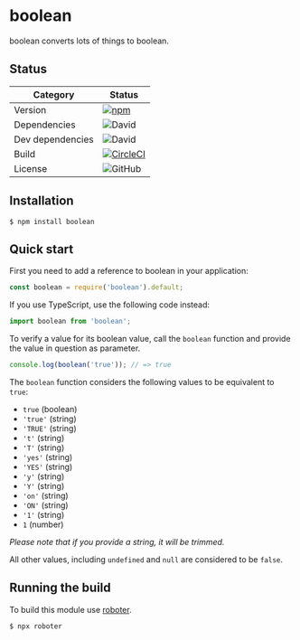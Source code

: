 # boolean

boolean converts lots of things to boolean.

## Status

| Category         | Status                                                                                                                                     |
| ---------------- | ------------------------------------------------------------------------------------------------------------------------------------------ |
| Version          | [![npm](https://img.shields.io/npm/v/boolean)](https://www.npmjs.com/package/boolean)                                                      |
| Dependencies     | ![David](https://img.shields.io/david/thenativeweb/boolean)                                                                                |
| Dev dependencies | ![David](https://img.shields.io/david/dev/thenativeweb/boolean)                                                                            |
| Build            | [![CircleCI](https://img.shields.io/circleci/build/github/thenativeweb/boolean)](https://circleci.com/gh/thenativeweb/boolean/tree/master) |
| License          | ![GitHub](https://img.shields.io/github/license/thenativeweb/boolean)                                                                      |

## Installation

```shell
$ npm install boolean
```

## Quick start

First you need to add a reference to boolean in your application:

```javascript
const boolean = require('boolean').default;
```

If you use TypeScript, use the following code instead:

```typescript
import boolean from 'boolean';
```

To verify a value for its boolean value, call the `boolean` function and provide the value in question as parameter.

```javascript
console.log(boolean('true')); // => true
```

The `boolean` function considers the following values to be equivalent to `true`:

-   `true` (boolean)
-   `'true'` (string)
-   `'TRUE'` (string)
-   `'t'` (string)
-   `'T'` (string)
-   `'yes'` (string)
-   `'YES'` (string)
-   `'y'` (string)
-   `'Y'` (string)
-   `'on'` (string)
-   `'ON'` (string)
-   `'1'` (string)
-   `1` (number)

_Please note that if you provide a string, it will be trimmed._

All other values, including `undefined` and `null` are considered to be `false`.

## Running the build

To build this module use [roboter](https://www.npmjs.com/package/roboter).

```shell
$ npx roboter
```
